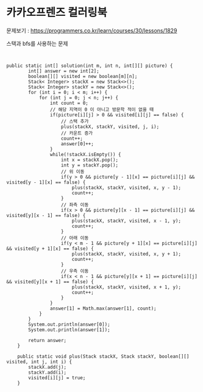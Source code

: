 # 카카오프렌즈 컬러링북

문제보기 : <https://programmers.co.kr/learn/courses/30/lessons/1829>

스택과 bfs를 사용하는 문제


<pre><code>

public static int[] solution(int m, int n, int[][] picture) {
        int[] answer = new int[2];
        boolean[][] visited = new boolean[m][n];
        Stack< Integer> stackX = new Stack<>();
        Stack< Integer> stackY = new Stack<>();
        for (int i = 0; i < m; i++) {
            for (int j = 0; j < n; j++) {
                int count = 0;
                // 해당 지역이 0 이 아니고 방문학 적이 없을 때
                if(picture[i][j] > 0 && visited[i][j] == false) {
                    // 스택 추가
                    plus(stackX, stackY, visited, j, i);
                    // 카운트 증가
                    count++;
                    answer[0]++;
                }
                while(!stackX.isEmpty()) {
                    int x = stackX.pop();
                    int y = stackY.pop();
                    // 위 이동
                    if(y > 0 && picture[y - 1][x] == picture[i][j] && visited[y - 1][x] == false) {
                        plus(stackX, stackY, visited, x, y - 1);
                        count++;
                    }
                    // 좌측 이동
                    if(x > 0 && picture[y][x - 1] == picture[i][j] && visited[y][x - 1] == false) {
                        plus(stackX, stackY, visited, x - 1, y);
                        count++;
                    }
                    // 아래 이동
                    if(y < m - 1 && picture[y + 1][x] == picture[i][j] && visited[y + 1][x] == false) {
                        plus(stackX, stackY, visited, x, y + 1);
                        count++;
                    }
                    // 우측 이동
                    if(x < n - 1 && picture[y][x + 1] == picture[i][j] && visited[y][x + 1] == false) {
                        plus(stackX, stackY, visited, x + 1, y);
                        count++;
                    }
                }
                answer[1] = Math.max(answer[1], count);
            }
        }
        System.out.println(answer[0]);
        System.out.println(answer[1]);

        return answer;
    }

    public static void plus(Stack stackX, Stack stackY, boolean[][] visited, int j, int i) {
        stackX.add(j);
        stackY.add(i);
        visited[i][j] = true;
    }

</code></pre>